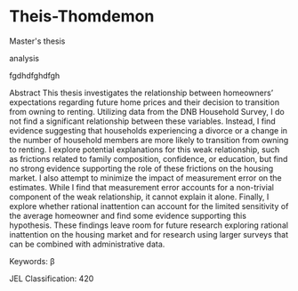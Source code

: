 # Theis-Thomdemon
Master's thesis

analysis

fgdhdfghdfgh

Abstract
This thesis investigates the relationship between homeowners’ expectations regarding future home prices and their decision to transition from owning to renting. Utilizing data from the DNB Household Survey, I do not find a significant relationship between these variables. Instead, I find evidence suggesting that households experiencing a divorce or a change in the number of household members are more likely to transition from owning to renting. I explore potential explanations for this weak relationship, such as frictions related to family composition, confidence, or education, but find no strong evidence supporting the role of these frictions on the housing market. I also attempt to minimize the impact of measurement error on the estimates. While I find that measurement error accounts for a non-trivial component of the weak relationship, it cannot explain it alone. Finally, I explore whether rational inattention can account for the limited sensitivity of the average homeowner and find some evidence supporting this hypothesis. These findings leave room for future research exploring rational inattention on the housing market and for research using larger surveys that can be combined with administrative data.


Keywords: β 

JEL Classification: 420
